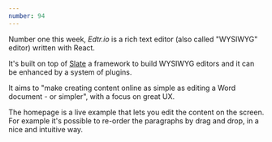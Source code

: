 ```yaml
---
number: 94
---
```


Number one this week, _Edtr.io_ is a rich text editor (also called "WYSIWYG" editor) written with React.

It's built on top of [Slate](http://slatejs.org/) a framework to build WYSIWYG editors and it can be enhanced by a system of plugins.

It aims to "make creating content online as simple as editing a Word document - or simpler", with a focus on great UX.

The homepage is a live example that lets you edit the content on the screen. For example it's possible to re-order the paragraphs by drag and drop, in a nice and intuitive way.
